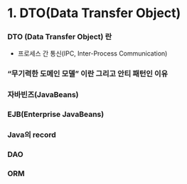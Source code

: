 # 1. DTO(Data Transfer Object)

### DTO (Data Transfer Object) 란

* 프로세스 간 통신(IPC, Inter-Process Communication)

### “무기력한 도메인 모델” 이란 그리고 안티 패턴인 이유

### 자바빈즈(JavaBeans)

### EJB(Enterprise JavaBeans)

### Java의 record

### DAO

### ORM
